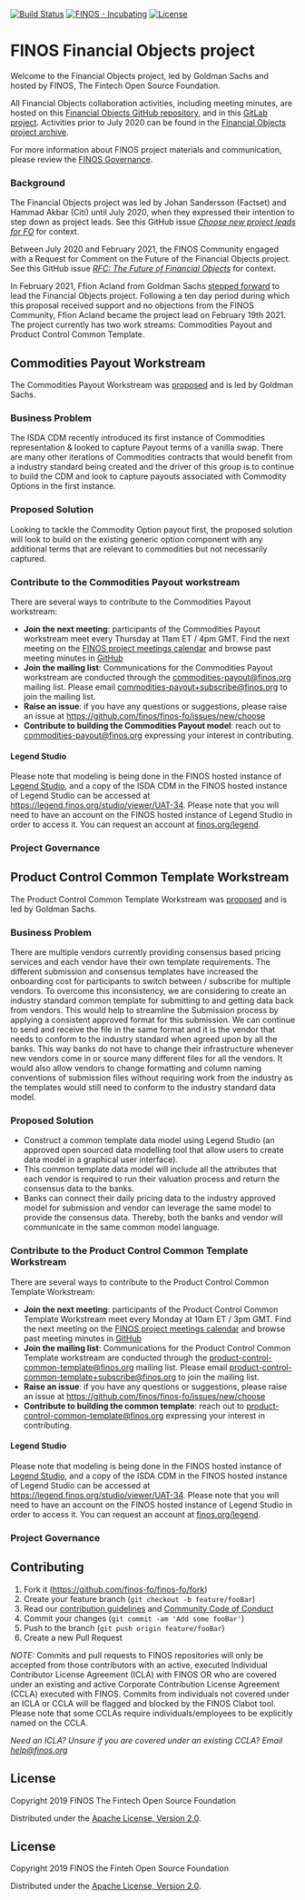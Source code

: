 [![Build Status](https://travis-ci.org/finos-fo/finos-fo.svg?branch=master)](https://travis-ci.com/finos-fo/finos-fo)
[![FINOS - Incubating](https://cdn.rawgit.com/finos/contrib-toolbox/master/images/badge-incubating.svg)](https://finosfoundation.atlassian.net/wiki/display/FINOS/Incubating)
[![License](https://img.shields.io/badge/License-Apache%202.0-blue.svg)](https://opensource.org/licenses/Apache-2.0)

# FINOS Financial Objects project

Welcome to the Financial Objects project, led by Goldman Sachs and hosted by FINOS, The Fintech Open Source Foundation. 

All Financial Objects collaboration activities, including meeting minutes, are hosted on this [Financial Objects GitHub repository](https://github.com/finos/finos-fo), and in this [GitLab project](https://gitlab.legend.finos.org/legend-pilot/cdm). Activities prior to July 2020 can be found in the [Financial Objects project archive](https://fo.finos.org). 

For more information about FINOS project materials and communication, please review the [FINOS Governance](https://github.com/finos/community/blob/master/governance/Collaborative-Principles.md).

### Background 

The Financial Objects project was led by Johan Sandersson (Factset) and Hammad Akbar (Citi) until July 2020, when they expressed their intention to step down as project leads. See this GitHub issue _[Choose new project leads for FO](https://github.com/finos/finos-fo/issues/36)_ for context.

Between July 2020 and February 2021, the FINOS Community engaged with a Request for Comment on the Future of the Financial Objects project. See this GitHub issue _[RFC: The Future of Financial Objects](https://github.com/finos/finos-fo/issues/38)_ for context.

In February 2021, Ffion Acland from Goldman Sachs [stepped forward](https://groups.google.com/a/finos.org/g/community/c/7U3uS0GJ0QQ) to lead the Financial Objects project. Following a ten day period during which this proposal received support and no objections from the FINOS Community, Ffion Acland became the project lead on February 19th 2021. The project currently has two work streams: Commodities Payout and Product Control Common Template.

## Commodities Payout Workstream

The Commodities Payout Workstream was [proposed](https://github.com/finos/community/issues/102) and is led by Goldman Sachs.

### Business Problem
The ISDA CDM recently introduced its first instance of Commodities representation & looked to capture Payout terms of a vanilla swap. There are many other iterations of Commodities contracts that would benefit from a industry standard being created and the driver of this group is to continue to build the CDM and look to capture payouts associated with Commodity Options in the first instance.

### Proposed Solution
Looking to tackle the Commodity Option payout first, the proposed solution will look to build on the existing generic option component with any additional terms that are relevant to commodities but not necessarily captured.

### Contribute to the Commodities Payout workstream

There are several ways to contribute to the Commodities Payout workstream:

- **Join the next meeting**: participants of the Commodities Payout workstream meet every Thursday at 11am ET / 4pm GMT. Find the next meeting on the [FINOS project meetings calendar](https://calendar.google.com/calendar/u/0/embed?src=finos.org_fac8mo1rfc6ehscg0d80fi8jig@group.calendar.google.com&ctz=America/New_York) and browse past meeting minutes in [GitHub](https://github.com/finos/finos-fo/issues?q=label%3Ameeting) 
- **Join the mailing list**: Communications for the Commodities Payout workstream are conducted through the commodities-payout@finos.org mailing list. Please email commodities-payout+subscribe@finos.org to join the mailing list.
- **Raise an issue**: if you have any questions or suggestions, please raise an issue at https://github.com/finos/finos-fo/issues/new/choose
- **Contribute to building the Commodities Payout model**: reach out to commodities-payout@finos.org expressing your interest in contributing.

#### Legend Studio
Please note that modeling is being done in the FINOS hosted instance of [Legend Studio](https://github.com/finos/legend-studio), and a copy of the ISDA CDM in the FINOS hosted instance of Legend Studio can be accessed at https://legend.finos.org/studio/viewer/UAT-34. Please note that you will need to have an account on the FINOS hosted instance of Legend Studio in order to access it. You can request an account at [finos.org/legend](https://www.finos.org/legend). 

### Project Governance



## Product Control Common Template Workstream

The Product Control Common Template Workstream was [proposed](https://github.com/finos/community/issues/97) and is led by Goldman Sachs.

### Business Problem
There are multiple vendors currently providing consensus based pricing services and each vendor have their own template requirements. The different submission and consensus templates have increased the onboarding cost for participants to switch between / subscribe for multiple vendors. To overcome this inconsistency, we are considering to create an industry standard common template for submitting to and getting data back from vendors. This would help to streamline the Submission process by applying a consistent approved format for this submission. We can continue to send and receive the file in the same format and it is the vendor that needs to conform to the industry standard when agreed upon by all the banks. This way banks do not have to change their infrastructure whenever new vendors come in or source many different files for all the vendors. It would also allow vendors to change formatting and column naming conventions of submission files without requiring work from the industry as the templates would still need to conform to the industry standard data model.

### Proposed Solution
- Construct a common template data model using Legend Studio (an approved open sourced data modelling tool that allow users to create data model in a graphical user interface).
- This common template data model will include all the attributes that each vendor is required to run their valuation process and return the consensus data to the banks.
- Banks can connect their daily pricing data to the industry approved model for submission and vendor can leverage the same model to provide the consensus data. Thereby, both the banks and vendor will communicate in the same common model language.

### Contribute to the Product Control Common Template Workstream

There are several ways to contribute to the Product Control Common Template Workstream:

- **Join the next meeting**: participants of the Product Control Common Template Workstream meet every Monday at 10am ET / 3pm GMT. Find the next meeting on the [FINOS project meetings calendar](https://calendar.google.com/calendar/u/0/embed?src=finos.org_fac8mo1rfc6ehscg0d80fi8jig@group.calendar.google.com&ctz=America/New_York) and browse past meeting minutes in [GitHub](https://github.com/finos/finos-fo/issues?q=label%3Ameeting) 
- **Join the mailing list**: Communications for the Product Control Common Template workstream are conducted through the product-control-common-template@finos.org mailing list. Please email product-control-common-template+subscribe@finos.org to join the mailing list.
- **Raise an issue**: if you have any questions or suggestions, please raise an issue at https://github.com/finos/finos-fo/issues/new/choose
- **Contribute  to building the common template**: reach out to product-control-common-template@finos.org expressing your interest in contributing.

#### Legend Studio
Please note that modeling is being done in the FINOS hosted instance of [Legend Studio](https://github.com/finos/legend-studio), and a copy of the ISDA CDM in the FINOS hosted instance of Legend Studio can be accessed at https://legend.finos.org/studio/viewer/UAT-34. Please note that you will need to have an account on the FINOS hosted instance of Legend Studio in order to access it. You can request an account at [finos.org/legend](https://www.finos.org/legend). 

### Project Governance

## Contributing

1. Fork it (<https://github.com/finos-fo/finos-fo/fork>)
2. Create your feature branch (`git checkout -b feature/fooBar`)
3. Read our [contribution guidelines](.github/CONTRIBUTING.md) and [Community Code of Conduct](https://www.finos.org/code-of-conduct)
4. Commit your changes (`git commit -am 'Add some fooBar'`)
5. Push to the branch (`git push origin feature/fooBar`)
6. Create a new Pull Request

_NOTE:_ Commits and pull requests to FINOS repositories will only be accepted from those contributors with an active, executed Individual Contributor License Agreement (ICLA) with FINOS OR who are covered under an existing and active Corporate Contribution License Agreement (CCLA) executed with FINOS. Commits from individuals not covered under an ICLA or CCLA will be flagged and blocked by the FINOS Clabot tool. Please note that some CCLAs require individuals/employees to be explicitly named on the CCLA.

*Need an ICLA? Unsure if you are covered under an existing CCLA? Email [help@finos.org](mailto:help@finos.org)*

## License

Copyright 2019 FINOS The Fintech Open Source Foundation

Distributed under the [Apache License, Version 2.0](http://www.apache.org/licenses/LICENSE-2.0).

## License

Copyright 2019 FINOS the Finteh Open Source Foundation

Distributed under the [Apache License, Version 2.0](http://www.apache.org/licenses/LICENSE-2.0).
